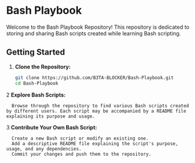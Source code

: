 # Bash Playbook

Welcome to the Bash Playbook Repository! This repository is dedicated to storing and sharing Bash scripts created while learning Bash scripting.

## Getting Started

1. **Clone the Repository:**
   ```bash
   git clone https://github.com/B3TA-BLOCKER/Bash-Playbook.git
   cd Bash-Playbook

2 **Explore Bash Scripts:**

      Browse through the repository to find various Bash scripts created by different users. Each script may be accompanied by a README file explaining its purpose and usage.

3 **Contribute Your Own Bash Script:**

      Create a new Bash script or modify an existing one.
      Add a descriptive README file explaining the script's purpose, usage, and any dependencies.
      Commit your changes and push them to the repository.


